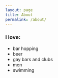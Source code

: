 ```yaml
---
layout: page
title: About
permalink: /about/
---
```


### I love: ###

* bar hopping
* beer
* gay bars and clubs
* men
* swimming
